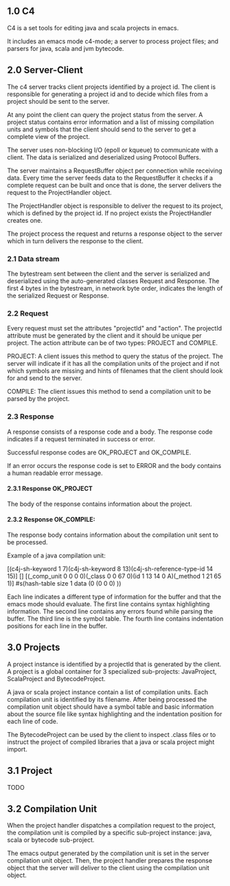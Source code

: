## 1.0 C4

C4 is a set tools for editing java and scala projects in emacs.

It includes an emacs mode c4-mode; a server to process project files; and parsers for java, scala and jvm bytecode.


## 2.0 Server-Client

The c4 server tracks client projects identified by a project id. The client is responsible for generating a project id and to decide which files from a project should be sent to the server.

At any point the client can query the project status from the server. A project status contains error information and a list of missing compilation units and symbols that the client should send to the server to get a complete view of the project.

The server uses non-blocking I/O (epoll or kqueue) to communicate with a client. The data is serialized and deserialized using Protocol Buffers.

The server maintains a RequestBuffer object per connection while receiving data. Every time the server feeds data to the RequestBuffer it checks if a complete request can be built and once that is done, the server delivers the request to the ProjectHandler object.

The ProjectHandler object is responsible to deliver the request to its project, which is defined by the project id. If no project exists the ProjectHandler creates one.

The project process the request and returns a response object to the server which in turn delivers the response to the client.


### 2.1 Data stream

The bytestream sent between the client and the server is serialized and deserialized using the auto-generated classes Request and Response. The first 4 bytes in the bytestream, in network byte order, indicates the length of the serialized Request or Response.


###  2.2 Request

Every request must set the attributes "projectId" and "action". The projectId attribute must be generated by the client and it should be unique per project. The action attribute can be of two types: PROJECT and COMPILE.

PROJECT: A client issues this method to query the status of the project. The server will indicate if it has all the compilation units of the project and if not which symbols are missing and hints of filenames that the client should look for and send to the server.

COMPILE: The client issues this method to send a compilation unit to be parsed by the project.


### 2.3 Response

A response consists of a response code and a body. The response code indicates if a request terminated in success or error.

Successful response codes are OK_PROJECT and OK_COMPILE.

If an error occurs the response code is set to ERROR and the body contains a human readable error message.


#### 2.3.1 Response OK_PROJECT

The body of the response contains information about the project.


#### 2.3.2 Response OK_COMPILE:

The response body contains information about the compilation unit sent to be processed.

Example of a java compilation unit:

  [(c4j-sh-keyword 1 7)(c4j-sh-keyword 8 13)(c4j-sh-reference-type-id 14 15)]
  []
  [(_comp_unit 0 0 0 0)(_class 0 0 67 0)(id 1 13 14 0 A)(_method 1 21 65 1)]
  #s(hash-table size 1 data (0 (0 0 0) ))

Each line indicates a different type of information for the buffer and that the emacs mode should evaluate. The first line contains syntax highlighting information. The second line contains any errors found while parsing the buffer. The third line is the symbol table. The fourth line contains indentation positions for each line in the buffer.


## 3.0 Projects

A project instance is identified by a projectId that is generated by the client. A project is a global container for 3 specialized sub-projects: JavaProject, ScalaProject and BytecodeProject.

A java or scala project instance contain a list of compilation units. Each compilation unit is identified by its filename. After being processed the compilation unit object should have a symbol table and basic information about the source file like syntax highlighting and the indentation position for each line of code.

The BytecodeProject can be used by the client to inspect .class files or to instruct the project of compiled libraries that a java or scala project might import.


## 3.1 Project

TODO


## 3.2 Compilation Unit

When the project handler dispatches a compilation request to the project, the compilation unit is compiled by a specific sub-project instance: java, scala or bytecode sub-project.

The emacs output generated by the compilation unit is set in the server compilation unit object. Then, the project handler prepares the response object that the server will deliver to the client using the compilation unit object.